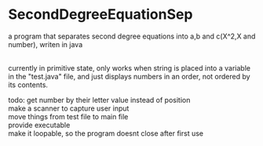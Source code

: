 # SecondDegreeEquationSep
a program that separates second degree equations into a,b and c(X^2,X and number), writen in java<br>
<br>

currently in primitive state, only works when string is placed into a variable in the "test.java" file, and just displays numbers in an order, not ordered by its contents.<br>

todo: get number by their letter value instead of position<br>
      make a scanner to capture user input<br>
      move things from test file to main file<br>
      provide executable<br>
      make it loopable, so the program doesnt close after first use<br>
